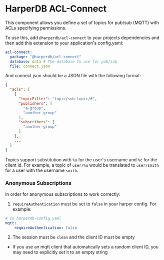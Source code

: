 # HarperDB ACL-Connect

This component allows you define a set of topics for pub/sub (MQTT) with ACLs specifying permissions.

To use this, add `@harperdb/acl-connect` to your projects dependencies and then add this extension to your application's config.yaml:
```yaml
acl-connect:
  package: "@harperdb/acl-connect"
  database: data # The database to use for pub/sub
  file: connect.json
```

And connect.json should be a JSON file with the following format:
```json
{
  "acls": [
    {
      "topicFilter": "topic/sub-topic/#",
      "publishers": [
        "a-group",
        "another-group"
      ],
      "subscribers": [
        "another-group"
      ]
    },
    ...
  ]
}
```
Topics support substitution with `%u` for the user's username and `%c` for the client id. For example, a topic of `user/%u` would be translated to `user/smith` for a user with the username `smith`.


### Anonymous Subscriptions
In order for anonymous subscriptions to work correctly:

1. `requireAuthentication` must be set to `false` in your harper config. For example:
```yaml
# In harperdb-config.yaml
mqtt:
    requireAuthentication: false
```
2. The session must be `clean` and the client ID must be empty 
- If you use an mqtt client that automatically sets a random client ID, you may need to explicitly set it to an empty string